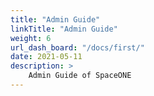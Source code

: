 ```yaml
---
title: "Admin Guide"
linkTitle: "Admin Guide"
weight: 6
url_dash_board: "/docs/first/" 
date: 2021-05-11
description: >
    Admin Guide of SpaceONE
---
```

